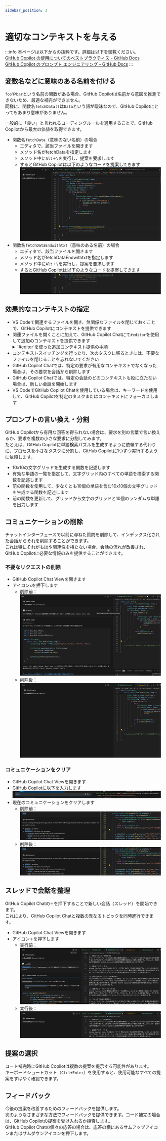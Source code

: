 ```yaml
---
sidebar_position: 3
---
```


# 適切なコンテキストを与える

:::info
本ページは以下からの抜粋です。詳細は以下を御覧ください。<br/>
[GitHub Copilot の使用についてのベストプラクティス - GitHub Docs](https://docs.github.com/ja/copilot/using-github-copilot/best-practices-for-using-github-copilot#copilot-%E3%82%92%E5%BD%B9%E7%AB%8B%E3%81%A4%E5%87%BA%E5%8A%9B%E3%81%AB%E5%B0%8E%E3%81%8F)<br/>
[GitHub Copilot のプロンプト エンジニアリング - GitHub Docs](https://docs.github.com/ja/copilot/using-github-copilot/prompt-engineering-for-github-copilot)
:::

## 変数名などに意味のある名前を付ける

`foo`や`bar`という名前の関数がある場合、GitHub Copilotは名前から意図を推測できないため、最適な補完ができません。<br/>
同様に、関数名`fetchData()`は`Data`という語が曖昧なので、GitHub Copilotにとってもあまり意味がありません。

一般的に「良い」と言われるコーディングルールを適用することで、GitHub Copilotから最大の価値を取得できます。

- 関数名`fetchData`（意味のない名前）の場合
  - エディタで、該当ファイルを開きます
  - メソッド名がfetchDataを指定します
  - メソッド中に`Alt＋\`を実行し、提案を要求します
  - するとGitHub Copilotは以下のようなコードを提案してきます
    ![良くない関数名のコード](images/function-name_bad.png)
- 関数名`fetchDataEndwithtxt`（意味のある名前）の場合
  - エディタで、該当ファイルを開きます
  - メソッド名がfetchDataEndwithtxtを指定します
  - メソッド中に`Alt＋\`を実行し、提案を要求します
  - するとGitHub Copilotは以下のようなコードを提案してきます
    ![良い関数名のコード](images/function-name_good.png)

## 効果的なコンテキストの指定

- VS Codeで関連するファイルを開き、無関係なファイルを閉じておくことで、GitHub Copilotにコンテキストを提供できます
- 関連ファイルを開くことに加えて、GitHub Copilot Chatにて`#editor`を使用して追加のコンテキストを提供できます
  <details>
  <summary>`#editor`を使った追加コンテキスト提供の手順</summary>
  - VS Codeで、該当ファイルを開きます
    ![コンテキストに含めるファイルをVS Codeで開く](images/add-context.png)
  - GitHub Copilotに以下を入力します
    - `#editor /removeTxt　ファイルの拡張子が.csv .txt .mdの場合は、リストに該当レコードも削除するを更新してください。`
  - 更新後コードが提案されます
  </details>
- コンテキストスイッチングを行ったり、次のタスクに移るときには、不要なファイルを閉じることを忘れないでください
- GitHub Copilot Chatでは、特定の要求が有用なコンテキストでなくなった場合は、その要求を会話から削除します
- GitHub Copilot Chatでは、特定の会話のどのコンテキストも役に立たない場合は、新しい会話を開始します
- VS CodeでGitHub Copilot Chatを使用している場合は、キーワードを使用して、GitHub Copilotを特定のタスクまたはコンテキストにフォーカスします

## プロンプトの言い換え・分割

GitHub Copilotから有用な回答を得られない場合は、要求を別の言葉で言い換えるか、要求を複数の小さな要求に分割してみます。<br/>
たとえば、GitHub Copilotに単語検索パズルを生成するように依頼する代わりに、プロセスを小さなタスクに分割し、GitHub Copilotに1つずつ実行するように依頼します。

- 10x10の文字グリッドを生成する関数を記述します
- 有効な単語の一覧を指定して、文字グリッド内のすべての単語を検索する関数を記述します
- 前の関数を使用して、少なくとも10個の単語を含む10x10個の文字グリッドを生成する関数を記述します
- 前の関数を更新して、グリッドから文字のグリッドと10個のランダムな単語を出力します

## コミュニケーションの削除

チャットインターフェースで以前に尋ねた質問を削除して、インデックス化された会話からそれを削除することができます。<br/>
これは特にそれがもはや関連性を持たない場合、会話の流れが改善され、GitHub Copilotに必要な情報のみを提供することができます。

### 不要なリクエストの削除

- GitHub Copilot Chat Viewを開きます
- アイコン`x`を押下します
  - 削除前：
    ![不要なリクエスト削除前](images/delete-request_before.png)
  - 削除後：
    ![不要なリクエスト削除後](images/delete-request_after.png)

### コミュニケーションをクリア

- GitHub Copilot Chat Viewを開きます
- GitHub Copilotに以下を入力します
    ![コミュニケーションをクリア](images/clear-communication-setting.png)
- 現在のコミュニケーションをクリアします
  - 削除前：
    ![コミュニケーションをクリアする前](images/clear-communication_before.png)
  - 削除後：
    ![コミュニケーションをクリアした後](images/clear-communication_before.png)

## スレッドで会話を整理

GitHub Copilot Chatの`＋`を押下することで新しい会話（スレッド）を開始できます。<br/>
これにより、GitHub Copilot Chatと複数の異なるトピックを同時進行できます。

- GitHub Copilot Chat Viewを開きます
- アイコン`＋`を押下します
  - 実行前：
    ![スレッド追加前](images/add-thread_before.png)
  - 実行後：
    ![スレッド追加後](images/add-thread_after.png)

## 提案の選択

コード補完時にGitHub Copilotは複数の提案を提示する可能性があります。<br/>
キーボードショートカット（`Ctrl+Enter`）を使用すると、使用可能なすべての提案をすばやく確認できます。

## フィードバック

今後の提案を改善するためのフィードバックを提供します。<br/>
次のようなさまざまな方法でフィードバックを提供できます。コード補完の場合は、GitHub Copilotの提案を受け入れるか拒否します。<br/>
GitHub Copilot Chatの個々の応答の場合は、応答の横にあるサムアップアイコンまたはサムダウンアイコンを押下します。
